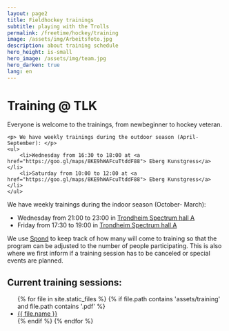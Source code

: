 ```yaml
---
layout: page2
title: Fieldhockey trainings
subtitle: playing with the Trolls
permalink: /freetime/hockey/training
image: /assets/img/Arbeitsfoto.jpg
description: about training schedule
hero_height: is-small
hero_image: /assets/img/team.jpg
hero_darken: true
lang: en
---
```

<script>
  // Prompt for a password
  var password = prompt("This side is for club members, please provide the password:");

  // Check if the entered password is correct
  if (password !== "TLK") {
    alert("Incorrect password. Please contact me to get access.");
    window.location.href = "/freetime/hockey"; // Redirect to the home page or another page
  }
</script>
<div class="post">
	<h1 class="pageTitle">Training @ TLK</h1>
	<p class="intro"> Everyone is welcome to the trainings, from newbeginner to hockey veteran.</p>
	
	<p> We have weekly trainings during the outdoor season (April-September): </p>
	<ul>
		<li>Wednesday from 16:30 to 18:00 at <a href="https://goo.gl/maps/8KE9hWAFcuTtddF88"> Eberg Kunstgress</a></li>
		<li>Saturday from 10:00 to 12:00 at <a href="https://goo.gl/maps/8KE9hWAFcuTtddF88"> Eberg Kunstgress</a></li>
  	</ul>
   
   <p> We have weekly trainings during the indoor season (October- March):</p>
    <ul>
		<li>Wednesday from 21:00 to 23:00 in <a href="https://goo.gl/maps/oJUkGGWkxnD8a7LV6"> Trondheim Spectrum hall A</a></li>
		<li>Friday from 17:30 to 19:00 in <a href="https://goo.gl/maps/oJUkGGWkxnD8a7LV6"> Trondheim Spectrum hall A</a></li>
  	</ul>
   

<p><p>We use <a href="https://group.spond.com/YQDGM">Spond</a> to keep track of how many will come to training so that the program can be adjusted to the number of people participating.
This is also where we first inform if a training session has to be canceled or special events are planned. </p>

	
<h2>Current training sessions: </h2>
<ul>
  {% for file in site.static_files %}
    {% if file.path contains 'assets/training' and file.path contains '.pdf' %}
      <li><a href="{{ file.path }}" target="_blank">{{ file.name }}</a></li>
    {% endif %}
  {% endfor %}
</ul>